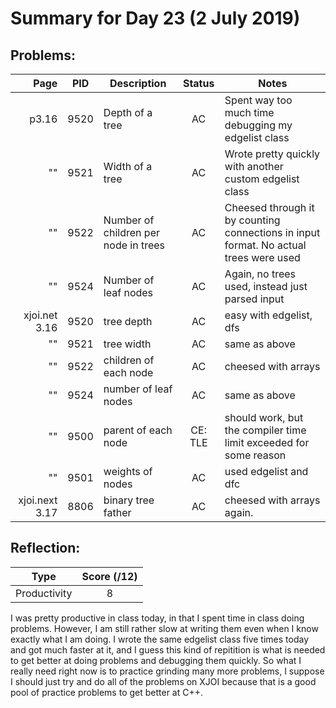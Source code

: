 # Summary for Day 23 (2 July 2019)
## Problems:
|  Page  |  PID  |  Description  |  Status  | Notes |
|-------:|-------|---------------|:--------:|-------|
  p3.16 | 9520 | Depth of a tree | AC | Spent way too much time debugging my edgelist class
""  | 9521  |  Width of a tree | AC  | Wrote pretty quickly with another custom edgelist class
""  |  9522 | Number of children per node in trees | AC | Cheesed through it by counting connections in input format. No actual trees were used
""  | 9524  | Number of leaf nodes  | AC  | Again, no trees used, instead just parsed input
xjoi.net 3.16  | 9520 | tree depth | AC | easy with edgelist, dfs
""  | 9521 | tree width |  AC | same as above
 "" |  9522 | children of each node | AC | cheesed with arrays 
 ""  |  9524 | number of leaf nodes | AC | same as above
""  | 9500 | parent of each node | CE: TLE | should work, but the compiler time limit exceeded for some reason
""  | 9501 | weights of nodes | AC | used edgelist and dfc
xjoi.next 3.17  | 8806 | binary tree father | AC | cheesed with arrays again.

## Reflection:
|  Type  |  Score (/12)  |
|--------|:-------------:|
Productivity | 8

I was pretty productive in class today, in that I spent time in class doing problems. However, I am still rather slow at writing them even when I know exactly what I am doing. I wrote the same edgelist class five times today and got much faster at it, and I guess this kind of repitition is what is needed to get better at doing problems and debugging them quickly. So what I really need right now is to practice grinding many more problems, I suppose I should just try and do all of the problems on XJOI because that is a good pool of practice problems to get better at C++.